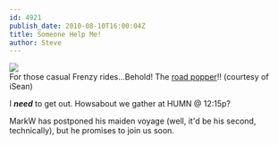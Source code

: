 ```yaml
---
id: 4921
publish_date: 2010-08-10T16:00:04Z
title: Someone Help Me!
author: Steve
---
```

[![](http://www.flagstafffrenzy.org/wp-content/uploads/2010/08/photo20395.jpg)](http://www.shapeways.com/model/143039/road_popper.html)  
For those casual Frenzy rides...Behold! The [road popper](http://www.shapeways.com/model/143039/road_popper.html)!! (courtesy of iSean)

I **_need_** to get out. Howsabout we gather at HUMN @ 12:15p?

MarkW has postponed his maiden voyage (well, it'd be his second, technically), but he promises to join us soon.